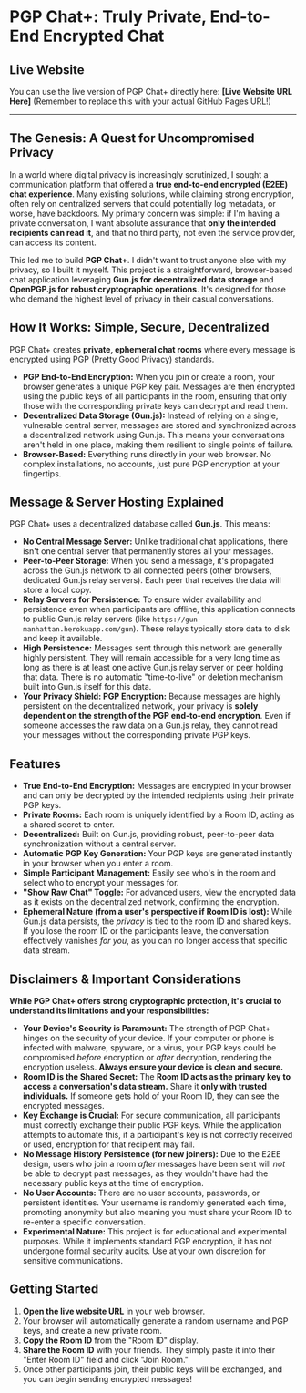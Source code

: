 # PGP Chat+: Truly Private, End-to-End Encrypted Chat

## Live Website

You can use the live version of PGP Chat+ directly here:
**[Live Website URL Here]** (Remember to replace this with your actual GitHub Pages URL!)

---

## The Genesis: A Quest for Uncompromised Privacy

In a world where digital privacy is increasingly scrutinized, I sought a communication platform that offered a **true end-to-end encrypted (E2EE) chat experience**. Many existing solutions, while claiming strong encryption, often rely on centralized servers that could potentially log metadata, or worse, have backdoors. My primary concern was simple: if I'm having a private conversation, I want absolute assurance that **only the intended recipients can read it**, and that no third party, not even the service provider, can access its content.

This led me to build **PGP Chat+**. I didn't want to trust anyone else with my privacy, so I built it myself. This project is a straightforward, browser-based chat application leveraging **Gun.js for decentralized data storage** and **OpenPGP.js for robust cryptographic operations**. It's designed for those who demand the highest level of privacy in their casual conversations.

## How It Works: Simple, Secure, Decentralized

PGP Chat+ creates **private, ephemeral chat rooms** where every message is encrypted using PGP (Pretty Good Privacy) standards.

* **PGP End-to-End Encryption:** When you join or create a room, your browser generates a unique PGP key pair. Messages are then encrypted using the public keys of all participants in the room, ensuring that only those with the corresponding private keys can decrypt and read them.
* **Decentralized Data Storage (Gun.js):** Instead of relying on a single, vulnerable central server, messages are stored and synchronized across a decentralized network using Gun.js. This means your conversations aren't held in one place, making them resilient to single points of failure.
* **Browser-Based:** Everything runs directly in your web browser. No complex installations, no accounts, just pure PGP encryption at your fingertips.

## Message & Server Hosting Explained

PGP Chat+ uses a decentralized database called **Gun.js**. This means:

* **No Central Message Server:** Unlike traditional chat applications, there isn't one central server that permanently stores all your messages.
* **Peer-to-Peer Storage:** When you send a message, it's propagated across the Gun.js network to all connected peers (other browsers, dedicated Gun.js relay servers). Each peer that receives the data will store a local copy.
* **Relay Servers for Persistence:** To ensure wider availability and persistence even when participants are offline, this application connects to public Gun.js relay servers (like `https://gun-manhattan.herokuapp.com/gun`). These relays typically store data to disk and keep it available.
* **High Persistence:** Messages sent through this network are generally highly persistent. They will remain accessible for a very long time as long as there is at least one active Gun.js relay server or peer holding that data. There is no automatic "time-to-live" or deletion mechanism built into Gun.js itself for this data.
* **Your Privacy Shield: PGP Encryption:** Because messages are highly persistent on the decentralized network, your privacy is **solely dependent on the strength of the PGP end-to-end encryption**. Even if someone accesses the raw data on a Gun.js relay, they cannot read your messages without the corresponding private PGP keys.

## Features

* **True End-to-End Encryption:** Messages are encrypted in your browser and can only be decrypted by the intended recipients using their private PGP keys.
* **Private Rooms:** Each room is uniquely identified by a Room ID, acting as a shared secret to enter.
* **Decentralized:** Built on Gun.js, providing robust, peer-to-peer data synchronization without a central server.
* **Automatic PGP Key Generation:** Your PGP keys are generated instantly in your browser when you enter a room.
* **Simple Participant Management:** Easily see who's in the room and select who to encrypt your messages for.
* **"Show Raw Chat" Toggle:** For advanced users, view the encrypted data as it exists on the decentralized network, confirming the encryption.
* **Ephemeral Nature (from a user's perspective if Room ID is lost):** While Gun.js data persists, the *privacy* is tied to the room ID and shared keys. If you lose the room ID or the participants leave, the conversation effectively vanishes *for you*, as you can no longer access that specific data stream.

## Disclaimers & Important Considerations

**While PGP Chat+ offers strong cryptographic protection, it's crucial to understand its limitations and your responsibilities:**

* **Your Device's Security is Paramount:** The strength of PGP Chat+ hinges on the security of your device. If your computer or phone is infected with malware, spyware, or a virus, your PGP keys could be compromised *before* encryption or *after* decryption, rendering the encryption useless. **Always ensure your device is clean and secure.**
* **Room ID is the Shared Secret:** The **Room ID acts as the primary key to access a conversation's data stream.** Share it **only with trusted individuals.** If someone gets hold of your Room ID, they can see the encrypted messages.
* **Key Exchange is Crucial:** For secure communication, all participants must correctly exchange their public PGP keys. While the application attempts to automate this, if a participant's key is not correctly received or used, encryption for that recipient may fail.
* **No Message History Persistence (for new joiners):** Due to the E2EE design, users who join a room *after* messages have been sent will *not* be able to decrypt past messages, as they wouldn't have had the necessary public keys at the time of encryption.
* **No User Accounts:** There are no user accounts, passwords, or persistent identities. Your username is randomly generated each time, promoting anonymity but also meaning you must share your Room ID to re-enter a specific conversation.
* **Experimental Nature:** This project is for educational and experimental purposes. While it implements standard PGP encryption, it has not undergone formal security audits. Use at your own discretion for sensitive communications.

## Getting Started

1.  **Open the live website URL** in your web browser.
2.  Your browser will automatically generate a random username and PGP keys, and create a new private room.
3.  **Copy the Room ID** from the "Room ID" display.
4.  **Share the Room ID** with your friends. They simply paste it into their "Enter Room ID" field and click "Join Room."
5.  Once other participants join, their public keys will be exchanged, and you can begin sending encrypted messages!
